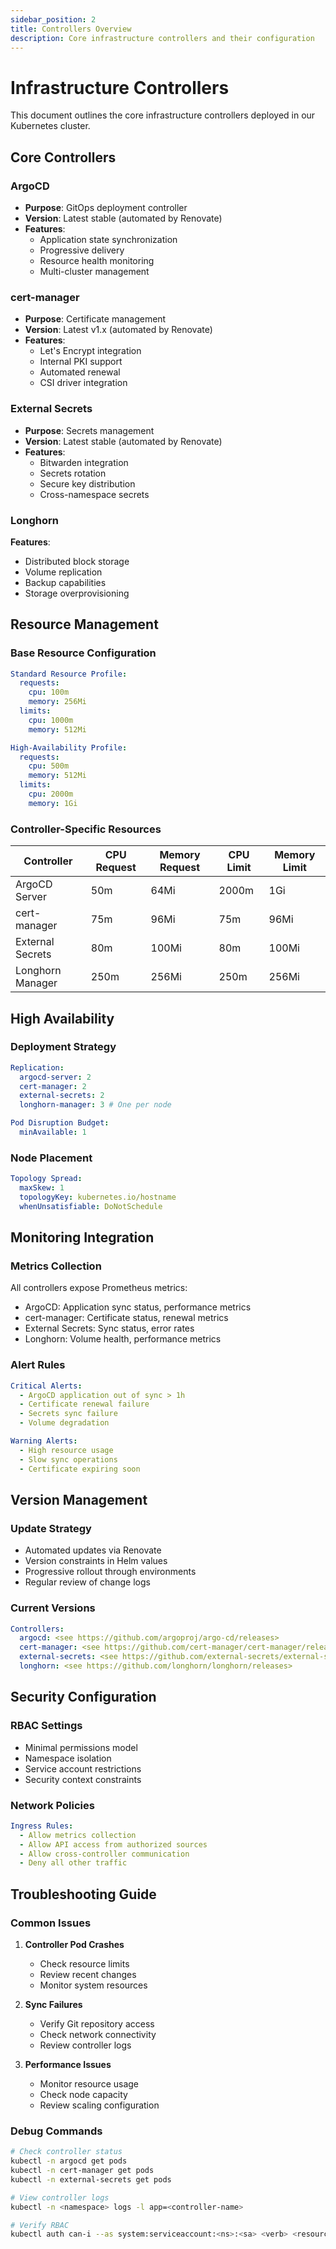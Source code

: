 ```yaml
---
sidebar_position: 2
title: Controllers Overview
description: Core infrastructure controllers and their configuration
---
```


# Infrastructure Controllers

This document outlines the core infrastructure controllers deployed in our Kubernetes cluster.

## Core Controllers

### ArgoCD

- **Purpose**: GitOps deployment controller
- **Version**: Latest stable (automated by Renovate)
- **Features**:
  - Application state synchronization
  - Progressive delivery
  - Resource health monitoring
  - Multi-cluster management

### cert-manager

- **Purpose**: Certificate management
- **Version**: Latest v1.x (automated by Renovate)
- **Features**:
  - Let's Encrypt integration
  - Internal PKI support
  - Automated renewal
  - CSI driver integration

### External Secrets

- **Purpose**: Secrets management
- **Version**: Latest stable (automated by Renovate)
- **Features**:
  - Bitwarden integration
  - Secrets rotation
  - Secure key distribution
  - Cross-namespace secrets

### Longhorn

**Features**:

- Distributed block storage
- Volume replication
- Backup capabilities
- Storage overprovisioning

## Resource Management

### Base Resource Configuration

```yaml
Standard Resource Profile:
  requests:
    cpu: 100m
    memory: 256Mi
  limits:
    cpu: 1000m
    memory: 512Mi

High-Availability Profile:
  requests:
    cpu: 500m
    memory: 512Mi
  limits:
    cpu: 2000m
    memory: 1Gi
```

### Controller-Specific Resources

| Controller       | CPU Request | Memory Request | CPU Limit | Memory Limit |
| ---------------- | ----------- | -------------- | --------- | ------------ |
| ArgoCD Server    | 50m         | 64Mi           | 2000m     | 1Gi          |
| cert-manager     | 75m         | 96Mi           | 75m       | 96Mi         |
| External Secrets | 80m         | 100Mi          | 80m       | 100Mi        |
| Longhorn Manager | 250m        | 256Mi          | 250m      | 256Mi        |

## High Availability

### Deployment Strategy

```yaml
Replication:
  argocd-server: 2
  cert-manager: 2
  external-secrets: 2
  longhorn-manager: 3 # One per node

Pod Disruption Budget:
  minAvailable: 1
```

### Node Placement

```yaml
Topology Spread:
  maxSkew: 1
  topologyKey: kubernetes.io/hostname
  whenUnsatisfiable: DoNotSchedule
```

## Monitoring Integration

### Metrics Collection

All controllers expose Prometheus metrics:

- ArgoCD: Application sync status, performance metrics
- cert-manager: Certificate status, renewal metrics
- External Secrets: Sync status, error rates
- Longhorn: Volume health, performance metrics

### Alert Rules

```yaml
Critical Alerts:
  - ArgoCD application out of sync > 1h
  - Certificate renewal failure
  - Secrets sync failure
  - Volume degradation

Warning Alerts:
  - High resource usage
  - Slow sync operations
  - Certificate expiring soon
```

## Version Management

### Update Strategy

- Automated updates via Renovate
- Version constraints in Helm values
- Progressive rollout through environments
- Regular review of change logs

### Current Versions

```yaml
Controllers:
  argocd: <see https://github.com/argoproj/argo-cd/releases>
  cert-manager: <see https://github.com/cert-manager/cert-manager/releases>
  external-secrets: <see https://github.com/external-secrets/external-secrets/releases>
  longhorn: <see https://github.com/longhorn/longhorn/releases>
```

## Security Configuration

### RBAC Settings

- Minimal permissions model
- Namespace isolation
- Service account restrictions
- Security context constraints

### Network Policies

```yaml
Ingress Rules:
  - Allow metrics collection
  - Allow API access from authorized sources
  - Allow cross-controller communication
  - Deny all other traffic
```

## Troubleshooting Guide

### Common Issues

1. **Controller Pod Crashes**

   - Check resource limits
   - Review recent changes
   - Monitor system resources

2. **Sync Failures**

   - Verify Git repository access
   - Check network connectivity
   - Review controller logs

3. **Performance Issues**
   - Monitor resource usage
   - Check node capacity
   - Review scaling configuration

### Debug Commands

```bash
# Check controller status
kubectl -n argocd get pods
kubectl -n cert-manager get pods
kubectl -n external-secrets get pods

# View controller logs
kubectl -n <namespace> logs -l app=<controller-name>

# Verify RBAC
kubectl auth can-i --as system:serviceaccount:<ns>:<sa> <verb> <resource>
```
